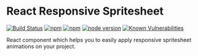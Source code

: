 # React Responsive Spritesheet
[![Build Status](https://travis-ci.org/danilosetra/react-responsive-spritesheet.svg?branch=master)](https://travis-ci.org/danilosetra/react-responsive-spritesheet)
[![npm](https://img.shields.io/npm/l/react-responsive-spritesheet.svg)](https://npmjs.org/package/react-responsive-spritesheet)
[![npm](https://img.shields.io/npm/v/react-responsive-spritesheet.svg)](https://npmjs.org/package/react-responsive-spritesheet)
[![node version](https://img.shields.io/badge/node.js-%3E=_0.10-green.svg?style=flat-square)](http://nodejs.org/download/)
[![Known Vulnerabilities](https://snyk.io/test/github/danilosetra/react-responsive-spritesheet/badge.svg)](https://snyk.io/test/github/danilosetra/react-responsive-spritesheet)

React component which helps you to easily apply responsive spritesheet animations on your project.